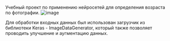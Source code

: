 Учебный проект по применению нейросетей для определения возраста по фотографии. 
![image](https://github.com/guzhevdenis/DS_Yandex_practicum/assets/49876313/f2724e93-958c-41d6-a59a-a63a432d565a)


Для обработки входных данных был использован загрузчик из библиотеки Keras - ImageDataGenerator, который также 
позволяет проводить улучшение и аугментацию данных.  
